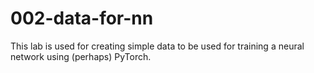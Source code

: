 # 002-data-for-nn

This lab is used for creating simple data to be used for training a neural network using (perhaps) PyTorch.
